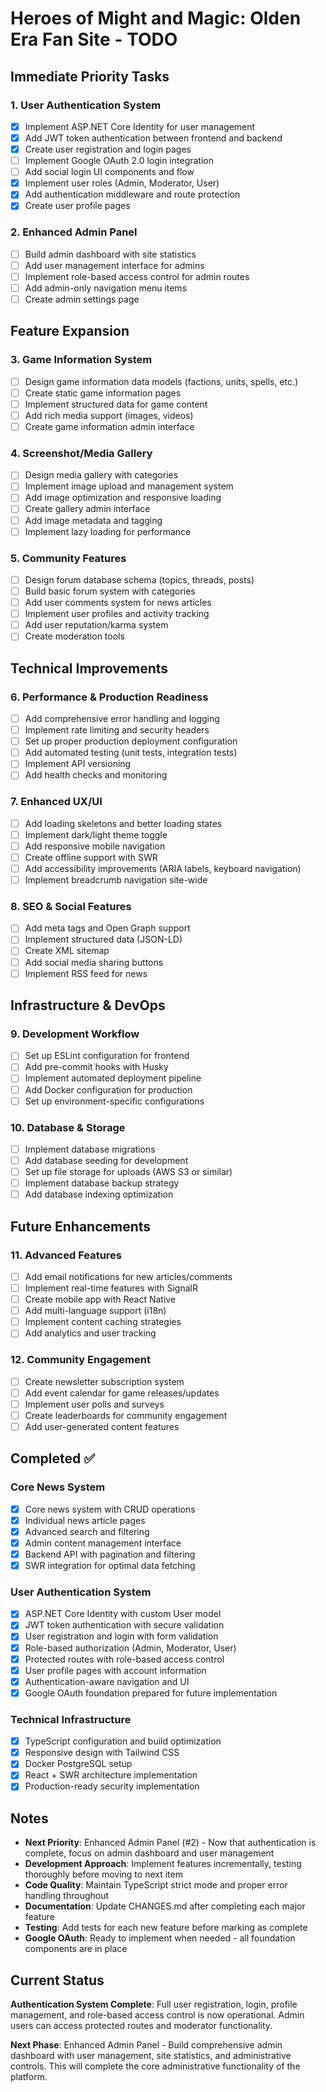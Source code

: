 # Heroes of Might and Magic: Olden Era Fan Site - TODO

## Immediate Priority Tasks

### 1. User Authentication System
- [x] Implement ASP.NET Core Identity for user management
- [x] Add JWT token authentication between frontend and backend
- [x] Create user registration and login pages
- [ ] Implement Google OAuth 2.0 login integration
- [ ] Add social login UI components and flow
- [x] Implement user roles (Admin, Moderator, User)
- [x] Add authentication middleware and route protection
- [x] Create user profile pages

### 2. Enhanced Admin Panel
- [ ] Build admin dashboard with site statistics
- [ ] Add user management interface for admins
- [ ] Implement role-based access control for admin routes
- [ ] Add admin-only navigation menu items
- [ ] Create admin settings page

## Feature Expansion

### 3. Game Information System
- [ ] Design game information data models (factions, units, spells, etc.)
- [ ] Create static game information pages
- [ ] Implement structured data for game content
- [ ] Add rich media support (images, videos)
- [ ] Create game information admin interface

### 4. Screenshot/Media Gallery
- [ ] Design media gallery with categories
- [ ] Implement image upload and management system
- [ ] Add image optimization and responsive loading
- [ ] Create gallery admin interface
- [ ] Add image metadata and tagging
- [ ] Implement lazy loading for performance

### 5. Community Features
- [ ] Design forum database schema (topics, threads, posts)
- [ ] Build basic forum system with categories
- [ ] Add user comments system for news articles
- [ ] Implement user profiles and activity tracking
- [ ] Add user reputation/karma system
- [ ] Create moderation tools

## Technical Improvements

### 6. Performance & Production Readiness
- [ ] Add comprehensive error handling and logging
- [ ] Implement rate limiting and security headers
- [ ] Set up proper production deployment configuration
- [ ] Add automated testing (unit tests, integration tests)
- [ ] Implement API versioning
- [ ] Add health checks and monitoring

### 7. Enhanced UX/UI
- [ ] Add loading skeletons and better loading states
- [ ] Implement dark/light theme toggle
- [ ] Add responsive mobile navigation
- [ ] Create offline support with SWR
- [ ] Add accessibility improvements (ARIA labels, keyboard navigation)
- [ ] Implement breadcrumb navigation site-wide

### 8. SEO & Social Features
- [ ] Add meta tags and Open Graph support
- [ ] Implement structured data (JSON-LD)
- [ ] Create XML sitemap
- [ ] Add social media sharing buttons
- [ ] Implement RSS feed for news

## Infrastructure & DevOps

### 9. Development Workflow
- [ ] Set up ESLint configuration for frontend
- [ ] Add pre-commit hooks with Husky
- [ ] Implement automated deployment pipeline
- [ ] Add Docker configuration for production
- [ ] Set up environment-specific configurations

### 10. Database & Storage
- [ ] Implement database migrations
- [ ] Add database seeding for development
- [ ] Set up file storage for uploads (AWS S3 or similar)
- [ ] Implement database backup strategy
- [ ] Add database indexing optimization

## Future Enhancements

### 11. Advanced Features
- [ ] Add email notifications for new articles/comments
- [ ] Implement real-time features with SignalR
- [ ] Create mobile app with React Native
- [ ] Add multi-language support (i18n)
- [ ] Implement content caching strategies
- [ ] Add analytics and user tracking

### 12. Community Engagement
- [ ] Create newsletter subscription system
- [ ] Add event calendar for game releases/updates
- [ ] Implement user polls and surveys
- [ ] Create leaderboards for community engagement
- [ ] Add user-generated content features

## Completed ✅

### Core News System
- [x] Core news system with CRUD operations
- [x] Individual news article pages
- [x] Advanced search and filtering
- [x] Admin content management interface
- [x] Backend API with pagination and filtering
- [x] SWR integration for optimal data fetching

### User Authentication System
- [x] ASP.NET Core Identity with custom User model
- [x] JWT token authentication with secure validation
- [x] User registration and login with form validation
- [x] Role-based authorization (Admin, Moderator, User)
- [x] Protected routes with role-based access control
- [x] User profile pages with account information
- [x] Authentication-aware navigation and UI
- [x] Google OAuth foundation prepared for future implementation

### Technical Infrastructure
- [x] TypeScript configuration and build optimization
- [x] Responsive design with Tailwind CSS
- [x] Docker PostgreSQL setup
- [x] React + SWR architecture implementation
- [x] Production-ready security implementation

## Notes

- **Next Priority**: Enhanced Admin Panel (#2) - Now that authentication is complete, focus on admin dashboard and user management
- **Development Approach**: Implement features incrementally, testing thoroughly before moving to next item
- **Code Quality**: Maintain TypeScript strict mode and proper error handling throughout
- **Documentation**: Update CHANGES.md after completing each major feature
- **Testing**: Add tests for each new feature before marking as complete
- **Google OAuth**: Ready to implement when needed - all foundation components are in place

## Current Status

**Authentication System Complete**: Full user registration, login, profile management, and role-based access control is now operational. Admin users can access protected routes and moderator functionality.

**Next Phase**: Enhanced Admin Panel - Build comprehensive admin dashboard with user management, site statistics, and administrative controls. This will complete the core administrative functionality of the platform.